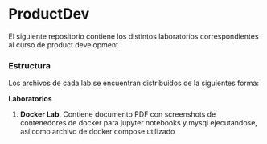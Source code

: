 # ProductDev
El siguiente repositorio contiene los distintos laboratorios correspondientes al curso de product development

### Estructura
Los archivos de cada lab se encuentran distribuidos de la siguientes forma:

**Laboratorios**
1. **Docker Lab**. Contiene documento PDF con screenshots de contenedores de docker para jupyter notebooks y mysql ejecutandose, así como archivo de docker compose utilizado